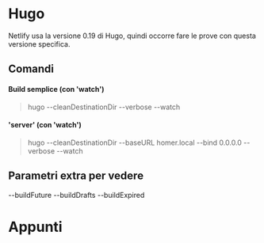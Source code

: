 # Hugo

Netlify usa la versione 0.19 di Hugo, quindi occorre fare le prove con questa versione specifica.


## Comandi

#### Build semplice (con 'watch')
> hugo --cleanDestinationDir --verbose --watch

#### 'server' (con 'watch')
> hugo --cleanDestinationDir --baseURL homer.local --bind 0.0.0.0 --verbose --watch


## Parametri extra per vedere 
--buildFuture --buildDrafts --buildExpired


# Appunti

